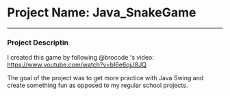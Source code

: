 # Project Name: Java_SnakeGame
-------------------------------
### Project Descriptin
I created this game by following @brocode 's video: https://www.youtube.com/watch?v=bI6e6qjJ8JQ

The goal of the project was to get more practice with Java Swing and create something fun as opposed to my regular school projects.
